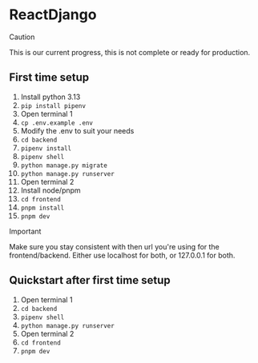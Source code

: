 # ReactDjango

> [!CAUTION]
> This is our current progress, this is not complete or ready for production.

## First time setup

1. Install python 3.13
2. `pip install pipenv`
3. Open terminal 1
4. `cp .env.example .env`
5. Modify the .env to suit your needs
6. `cd backend`
7. `pipenv install`
8. `pipenv shell`
9. `python manage.py migrate`
10. `python manage.py runserver`
11. Open terminal 2
12. Install node/pnpm
13. `cd frontend`
14. `pnpm install`
15. `pnpm dev`

> [!IMPORTANT]
> Make sure you stay consistent with then url you're using for the frontend/backend. Either use localhost for both, or 127.0.0.1 for both.

## Quickstart after first time setup

1. Open terminal 1
2. `cd backend`
3. `pipenv shell`
4. `python manage.py runserver`
5. Open terminal 2
6. `cd frontend`
7. `pnpm dev`
